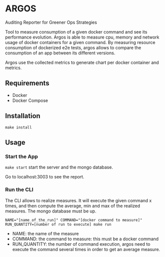 # ARGOS

Auditing Reporter for Greener Ops Strategies

Tool to measure consumption of a given docker command and see its performance evolution.
Argos is able to measure cpu, memory and network usage of docker containers for a given command.
By measuring resource consumption of dockerized e2e tests, argos allows to compare the consumption of an app between its different versions.

Argos use the collected metrics to generate chart per docker container and metrics.

## Requirements

- Docker
- Docker Compose

## Installation

`make install`

## Usage

### Start the App

`make start` start the server and the mongo database.

Go to localhost:3003 to see the report.

### Run the CLI

The CLI allows to realize measures. It will execute the given command x times, and then compute the average, min and max of the realized measures.
The mongo database must be up.

`NAME="[name_of_the_run]" COMMAND="[docker command to measure]" RUN_QUANTITY=[number of run to execute] make run`

- NAME: the name of the measure
- COMMAND: the command to measure: this must be a docker command
- RUN_QUANTITY: the number of command execution, argos need to execute the command several times in order to get an average measure.
